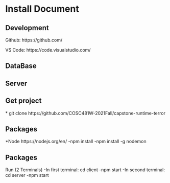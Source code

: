<h1>Install Document</h1>

<h2>Development</h2>
<p>Github: https://github.com/</p> 
<p>VS Code: https://code.visualstudio.com/<p>
  
<h2>DataBase</h2>  


<h2>Server</h2>  


<h2>Get project</h2>  
* git clone https://github.com/COSC481W-2021Fall/capstone-runtime-terror


<h2>Packages</h2> 
*Node https://nodejs.org/en/
-npm install
-npm install -g nodemon

<h2>Packages</h2> 
Run (2 Terminals)
-In first terminal: cd client
-npm start
-In second terminal: cd server
-npm start
